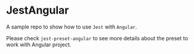 # JestAngular

A sample repo to show how to use `Jest` with `Angular`.

Please check `jest-preset-angular` to see more details about the preset to work with Angular project.
